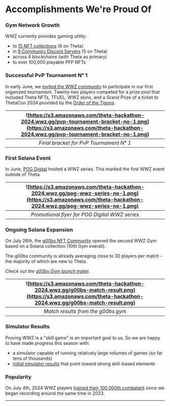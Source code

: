 # Accomplishments We're Proud Of

### Gym Network Growth

WWZ currently provides gaming utility:

* to [15 NFT collections](https://app.wwz.gg/collections) (6 on Theta)
* in [9 Community Discord Servers](https://app.wwz.gg/gyms) (5 on Theta)
* across 4 blockchains (with Theta as primary)
* to over 100,000 playable PFP NFTs

### Successful PvP Tournament Nᵒ 1

In early June, we [invited the WWZ community](https://twitter.com/wwzgame/status/1797956230406951205) to participate in our first organized tournament. Twenty-two players competed for a prize pool that included Theta NFTs, TFUEL, WWZ skins, and a Grand Prize of a ticket to ThetaCon 2024 provided by the [Order of the Tigons](https://www.orderofthetigons.com/).

| ![https://s3.amazonaws.com/theta-hackathon-2024.wwz.gg/pvp-tournament-bracket-no-1.png](https://s3.amazonaws.com/theta-hackathon-2024.wwz.gg/pvp-tournament-bracket-no-1.png) |
|:-----------------------------------------------------------------------------------------------------------------------------------------------------------------------------:|
|                                                                    *Final bracket for PvP Tournament Nᵒ 1*                                                                    |

### First Solana Event

In June, [POG Digital](https://www.pogdigital.com/) hosted a WWZ series. This marked the first WWZ event outside of Theta.

| ![https://s3.amazonaws.com/theta-hackathon-2024.wwz.gg/pog-wwz-series-no-1.png](https://s3.amazonaws.com/theta-hackathon-2024.wwz.gg/pog-wwz-series-no-1.png) |
|:---------------------------------------------------------------------------------:|
|                  *Promotional flyer for POG Digital WWZ series*                   |

### Ongoing Solana Expansion

On July 26th, the [g00bs NFT Community](https://g00bs.xyz/home) opened the second WWZ Gym based on a Solana collection (10th Gym overall). 

The g00bs community is already averaging close to 30 players per match - the majority of which are new to Theta. 

_Check out the [g00bs Gym launch trailer](https://x.com/g00bsNFT/status/1816931883353042968)._

| ![https://s3.amazonaws.com/theta-hackathon-2024.wwz.gg/g00bs-match-result.png](https://s3.amazonaws.com/theta-hackathon-2024.wwz.gg/g00bs-match-result.png) |
|:-----------------------------------------------------------------------------------------------------------------------------------------------------------:|
|                                                             *Match results from the g00bs gym*                                                              |


### Simulator Results

Proving WWZ is a "skill game" is an important goal to us. So we are happy to have made progress this season with:

* a simulator capable of running relatively large volumes of games (so far tens of thousands)
* [initial simulator results](https://medium.com/@wwzgame/f0ec67d4e306) that point toward strong skill-based elements

### Popularity

On July 4th, 2024 WWZ players [trained their 100,000th combatant](https://x.com/wwzgame/status/1809248811283292536) since we began recording around the same time in 2023.

---